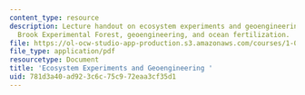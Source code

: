 ```yaml
---
content_type: resource
description: Lecture handout on ecosystem experiments and geoengineering, the Hubbard
  Brook Experimental Forest, geoengineering, and ocean fertilization.
file: https://ol-ocw-studio-app-production.s3.amazonaws.com/courses/1-018j-ecology-i-the-earth-system-fall-2009/781d3a40ad923c6c75c972eaa3cf35d1_MIT1_018JF09_Lec11.pdf
file_type: application/pdf
resourcetype: Document
title: 'Ecosystem Experiments and Geoengineering '
uid: 781d3a40-ad92-3c6c-75c9-72eaa3cf35d1
---
```

